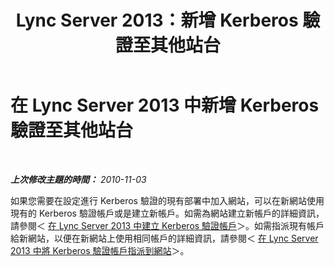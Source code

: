﻿---
title: Lync Server 2013：新增 Kerberos 驗證至其他站台
TOCTitle: 新增 Kerberos 驗證至其他站台
ms:assetid: d3a30b1f-6d41-421c-823c-61fc3e25ca03
ms:mtpsurl: https://technet.microsoft.com/zh-tw/library/Gg398914(v=OCS.15)
ms:contentKeyID: 49292432
ms.date: 08/10/2015
mtps_version: v=OCS.15
ms.translationtype: HT
---

# 在 Lync Server 2013 中新增 Kerberos 驗證至其他站台

 

_**上次修改主題的時間：** 2010-11-03_

如果您需要在設定進行 Kerberos 驗證的現有部署中加入網站，可以在新網站使用現有的 Kerberos 驗證帳戶或是建立新帳戶。如需為網站建立新帳戶的詳細資訊，請參閱＜ [在 Lync Server 2013 中建立 Kerberos 驗證帳戶](lync-server-2013-create-a-kerberos-authentication-account.md)＞。如需指派現有帳戶給新網站，以便在新網站上使用相同帳戶的詳細資訊，請參閱＜ [在 Lync Server 2013 中將 Kerberos 驗證帳戶指派到網站](lync-server-2013-assign-a-kerberos-authentication-account-to-a-site.md)＞。

